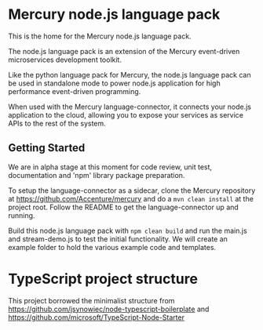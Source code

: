 # Mercury node.js language pack

This is the home for the Mercury node.js language pack.

The node.js language pack is an extension of the Mercury event-driven microservices development toolkit.

Like the python language pack for Mercury, the node.js language pack can be used in standalone mode to power node.js application for high performance event-driven programming.

When used with the Mercury language-connector, it connects your node.js application to the cloud, allowing you to expose your services as service APIs to the rest of the system.

## Getting Started

We are in alpha stage at this moment for code review, unit test, documentation and 'npm' library package preparation.

To setup the language-connector as a sidecar, clone the Mercury repository at https://github.com/Accenture/mercury and do a `mvn clean install` at the project root.
Follow the README to get the language-connector up and running.

Build this node.js language pack with `npm clean build` and run the main.js and stream-demo.js to test the initial functionality.
We will create an example folder to hold the various example code and templates.


# TypeScript project structure

This project borrowed the minimalist structure from https://github.com/jsynowiec/node-typescript-boilerplate and https://github.com/microsoft/TypeScript-Node-Starter
